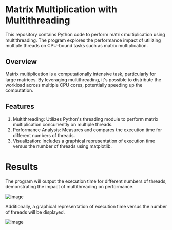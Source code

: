# Matrix Multiplication with Multithreading
This repository contains Python code to perform matrix multiplication using multithreading. The program explores the performance impact of utilizing multiple threads on CPU-bound tasks such as matrix multiplication.

## Overview
Matrix multiplication is a computationally intensive task, particularly for large matrices. By leveraging multithreading, it's possible to distribute the workload across multiple CPU cores, potentially speeding up the computation.

## Features
1. Multithreading: Utilizes Python's threading module to perform matrix multiplication concurrently on multiple threads.
2. Performance Analysis: Measures and compares the execution time for different numbers of threads.
3. Visualization: Includes a graphical representation of execution time versus the number of threads using matplotlib.

# Results
The program will output the execution time for different numbers of threads, demonstrating the impact of multithreading on performance. 

![image](https://github.com/aarushijain-24/Multi-Threading/assets/144267641/49849fad-10f9-4a1f-b4ac-a6274122fbf2)

Additionally, a graphical representation of execution time versus the number of threads will be displayed.

![image](https://github.com/aarushijain-24/Multi-Threading/assets/144267641/cc5853f0-2419-4034-810b-7b92e2cf44f7)
